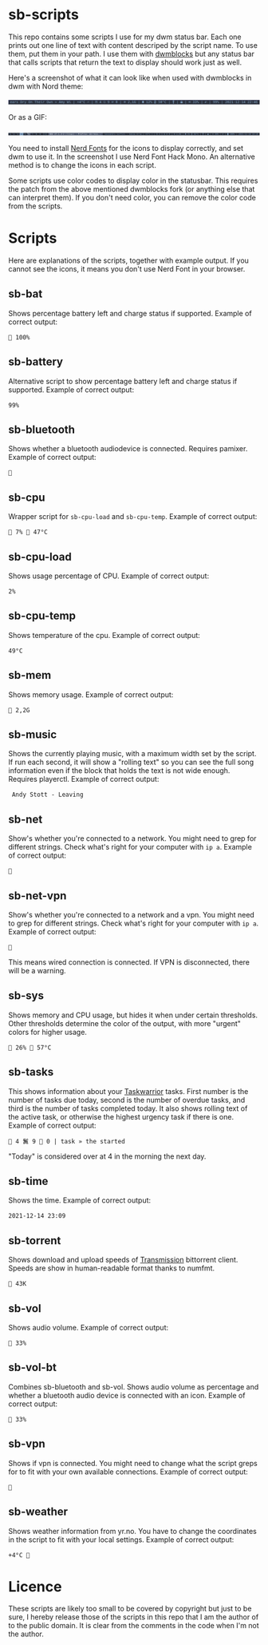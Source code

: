 # sb-scripts

This repo contains some scripts I use for my dwm status bar. Each one
prints out one line of text with content descriped by the script name.
To use them, put them in your path. I use them with
[dwmblocks](https://github.com/ashish-yadav11/dwmblocks) but any status
bar that calls scripts that return the text to display should work just
as well.

Here's a screenshot of what it can look like when used with dwmblocks in
dwm with Nord theme:

![Screenshot of my statusbar](screenshot.png)

Or as a GIF:

![GIF of my statusbar](status-bar.gif)

You need to install [Nerd Fonts](https://www.nerdfonts.com) for the
icons to display correctly, and set dwm to use it. In the screenshot I
use Nerd Font Hack Mono. An alternative method is to change the icons in
each script.

Some scripts use color codes to display color in the statusbar. This
requires the patch from the above mentioned dwmblocks fork (or anything
else that can interpret them). If you don't need color, you can remove
the color code from the scripts.

# Scripts

Here are explanations of the scripts, together with example output. If
you cannot see the icons, it means you don't use Nerd Font in your
browser.

## sb-bat

Shows percentage battery left and charge status if supported. Example of
correct output:

```
 100%
```

## sb-battery

Alternative script to show percentage battery left and charge status if
supported. Example of correct output:

```
99%
```

## sb-bluetooth

Shows whether a bluetooth audiodevice is connected. Requires pamixer.
Example of correct output:

```
﫽
```

## sb-cpu

Wrapper script for `sb-cpu-load` and `sb-cpu-temp`. Example of correct
output:

```
 7%  47°C
```

## sb-cpu-load

Shows usage percentage of CPU. Example of correct output:

```
2%
```

## sb-cpu-temp

Shows temperature of the cpu. Example of correct output:

```
49°C
```

## sb-mem

Shows memory usage. Example of correct output:

```
 2,2G
```

## sb-music

Shows the currently playing music, with a maximum width set by the
script. If run each second, it will show a "rolling text" so you can see
the full song information even if the block that holds the text is not
wide enough. Requires playerctl. Example of correct output:

```
 Andy Stott - Leaving
```

## sb-net

Show's whether you're connected to a network. You might need to grep for
different strings. Check what's right for your computer with `ip a`.
Example of correct output:

```

```

## sb-net-vpn

Show's whether you're connected to a network and a vpn. You might need
to grep for different strings. Check what's right for your computer with
`ip a`. Example of correct output:

```

```

This means wired connection is connected. If VPN is disconnected, there
will be a warning.

## sb-sys

Shows memory and CPU usage, but hides it when under certain thresholds.
Other thresholds determine the color of the output, with more "urgent"
colors for higher usage.

```
 26%  57°C
```
## sb-tasks

This shows information about your [Taskwarrior](taskwarrior.org/) tasks.
First number is the number of tasks due today, second is the number of
overdue tasks, and third is the number of tasks completed today. It also
shows rolling text of the active task, or otherwise the highest urgency
task if there is one. Example of correct output:

```
 4 鬒 9  0 | task » the started
```

"Today" is considered over at 4 in the morning the next day.

## sb-time

Shows the time. Example of correct output:

```
2021-12-14 23:09
```

## sb-torrent

Shows download and upload speeds of
[Transmission](https://transmissionbt.com) bittorrent client. Speeds are
show in human-readable format thanks to numfmt.

```
 43K
```

## sb-vol

Shows audio volume. Example of correct output:

```
 33%
```

## sb-vol-bt

Combines sb-bluetooth and sb-vol. Shows audio volume as percentage and
whether a bluetooth audio device is connected with an icon. Example of
correct output:

```
﫽 33%
```

## sb-vpn

Shows if vpn is connected. You might need to change what the script
greps for to fit with your own available connections. Example of correct
output:

```

```

## sb-weather

Shows weather information from yr.no. You have to change the coordinates
in the script to fit with your local settings. Example of correct
output:

```
+4°C 
```

# Licence

These scripts are likely too small to be covered by copyright but just
to be sure, I hereby release those of the scripts in this repo that I am
the author of to the public domain. It is clear from the comments in the
code when I'm not the author.
